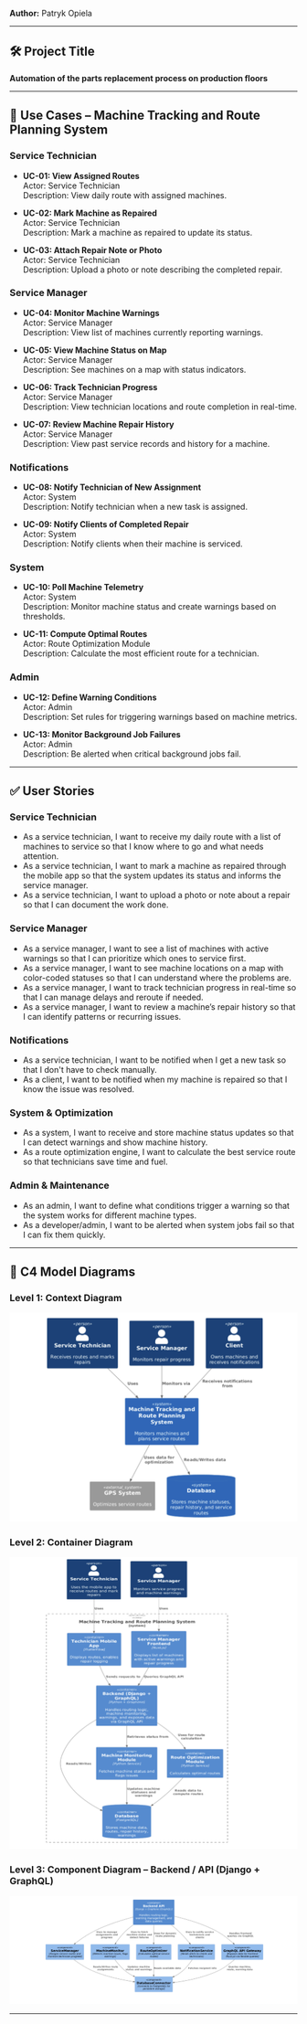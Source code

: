 **Author:** Patryk Opiela

---

## 🛠 Project Title

**Automation of the parts replacement process on production floors**

---

## 📌 Use Cases – Machine Tracking and Route Planning System

### Service Technician

- **UC-01: View Assigned Routes**  
  Actor: Service Technician  
  Description: View daily route with assigned machines.

- **UC-02: Mark Machine as Repaired**  
  Actor: Service Technician  
  Description: Mark a machine as repaired to update its status.

- **UC-03: Attach Repair Note or Photo**  
  Actor: Service Technician  
  Description: Upload a photo or note describing the completed repair.

### Service Manager

- **UC-04: Monitor Machine Warnings**  
  Actor: Service Manager  
  Description: View list of machines currently reporting warnings.

- **UC-05: View Machine Status on Map**  
  Actor: Service Manager  
  Description: See machines on a map with status indicators.

- **UC-06: Track Technician Progress**  
  Actor: Service Manager  
  Description: View technician locations and route completion in real-time.

- **UC-07: Review Machine Repair History**  
  Actor: Service Manager  
  Description: View past service records and history for a machine.

### Notifications

- **UC-08: Notify Technician of New Assignment**  
  Actor: System  
  Description: Notify technician when a new task is assigned.

- **UC-09: Notify Clients of Completed Repair**  
  Actor: System  
  Description: Notify clients when their machine is serviced.

### System

- **UC-10: Poll Machine Telemetry**  
  Actor: System  
  Description: Monitor machine status and create warnings based on thresholds.

- **UC-11: Compute Optimal Routes**  
  Actor: Route Optimization Module  
  Description: Calculate the most efficient route for a technician.

### Admin

- **UC-12: Define Warning Conditions**  
  Actor: Admin  
  Description: Set rules for triggering warnings based on machine metrics.

- **UC-13: Monitor Background Job Failures**  
  Actor: Admin  
  Description: Be alerted when critical background jobs fail.

---

## ✅ User Stories

### Service Technician

- As a service technician, I want to receive my daily route with a list of machines to service so that I know where to go and what needs attention.
- As a service technician, I want to mark a machine as repaired through the mobile app so that the system updates its status and informs the service manager.
- As a service technician, I want to upload a photo or note about a repair so that I can document the work done.

### Service Manager

- As a service manager, I want to see a list of machines with active warnings so that I can prioritize which ones to service first.
- As a service manager, I want to see machine locations on a map with color-coded statuses so that I can understand where the problems are.
- As a service manager, I want to track technician progress in real-time so that I can manage delays and reroute if needed.
- As a service manager, I want to review a machine’s repair history so that I can identify patterns or recurring issues.

### Notifications

- As a service technician, I want to be notified when I get a new task so that I don't have to check manually.
- As a client, I want to be notified when my machine is repaired so that I know the issue was resolved.

### System & Optimization

- As a system, I want to receive and store machine status updates so that I can detect warnings and show machine history.
- As a route optimization engine, I want to calculate the best service route so that technicians save time and fuel.

### Admin & Maintenance

- As an admin, I want to define what conditions trigger a warning so that the system works for different machine types.
- As a developer/admin, I want to be alerted when system jobs fail so that I can fix them quickly.

---

## 🧱 C4 Model Diagrams

### Level 1: Context Diagram  
![context_diagram](context_diagram.png)

### Level 2: Container Diagram  
![container_diagram](container_diagram.png)

### Level 3: Component Diagram – Backend / API (Django + GraphQL)  
![component_diagram](component_diagram.png)

---
